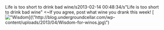Life is too short to drink bad wine/s2013-02-14 00:48:34/s\"Life is too short to drink bad wine\" <~If you agree, post what wine you drank this week! [![\"Wisdom](\"http://blog.undergroundcellar.com/wp-content/uploads/2013/04/Wisdom-for-winos.jpg\")](\"http://blog.undergroundcellar.com/wp-content/uploads/2013/04/Wisdom-for-winos.jpg\")